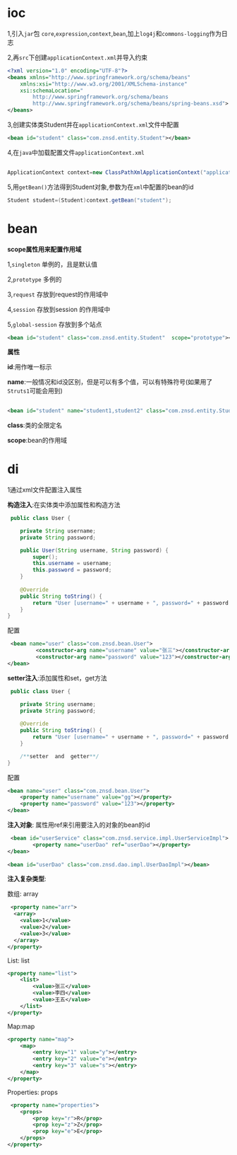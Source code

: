 # ioc

1,引入`jar`包 `core`,`expression`,`context`,`bean`,加上`log4j`和`commons-logging`作为日志

2,再`src`下创建`applicationContext.xml`并导入约束

```xml
<?xml version="1.0" encoding="UTF-8"?>
<beans xmlns="http://www.springframework.org/schema/beans"
    xmlns:xsi="http://www.w3.org/2001/XMLSchema-instance" 
    xsi:schemaLocation="
        http://www.springframework.org/schema/beans 
        http://www.springframework.org/schema/beans/spring-beans.xsd">
</beans>
```

3,创建实体类Student并在`applicationContext.xml`文件中配置 

```xml
<bean id="student" class="com.znsd.entity.Student"></bean>
```

4,在`java`中加载配置文件`applicationContext.xml` 

```java
 
ApplicationContext context=new ClassPathXmlApplicationContext("applicationContext.xml");
```

5,用`getBean()`方法得到Student对象,参数为在`xml`中配置的bean的id 

```java
Student student=(Student)context.getBean("student");
```

# bean

**scope属性用来配置作用域**

1,`singleton` 单例的，且是默认值

2,`prototype` 多例的

3,`request` 存放到request的作用域中

4,`session` 存放到session 的作用域中

5,`global-session` 存放到多个站点

```xml
<bean id="student" class="com.znsd.entity.Student"  scope="prototype"></bean>
```

**属性**

**id**:用作唯一标示

**name**:一般情况和id没区别，但是可以有多个值，可以有特殊符号(如果用了`Struts1`可能会用到)

```xml
 
<bean id="student" name="student1,student2" class="com.znsd.entity.Student"  scope="prototype"></bean>
```

**class**:类的全限定名

**scope**:bean的作用域

# di

1通过xml文件配置注入属性

**构造注入**:在实体类中添加属性和构造方法

```java
 public class User {

    private String username;
    private String password;

    public User(String username, String password) {
        super();
        this.username = username;
        this.password = password;
    }
  
    @Override
    public String toString() {
        return "User [username=" + username + ", password=" + password + "]";
    }
}
```

配置

```xml
 <bean name="user" class="com.znsd.bean.User">
         <constructor-arg name="username" value="张三"></constructor-arg>
         <constructor-arg name="password" value="123"></constructor-arg>
</bean>
```

**setter注入**:添加属性和set，get方法 

```java
 public class User {

    private String username;
    private String password;
  
    @Override
    public String toString() {
        return "User [username=" + username + ", password=" + password + "]";
    }

    /**setter  and  getter**/
}
```

配置

```xml
<bean name="user" class="com.znsd.bean.User">
    <property name="username" value="gg"></property>
    <property name="password" value="123"></property>
</bean>
```

**注入对象**: 属性用ref来引用要注入的对象的bean的id 

```xml
 <bean id="userService" class="com.znsd.service.impl.UserServiceImpl">
        <property name="userDao" ref="userDao"></property>
</bean>
    
<bean id="userDao" class="com.znsd.dao.impl.UserDaoImpl"></bean>

```

**注入复杂类型**: 

数组: array 

```xml
 <property name="arr">
  <array>
    <value>1</value>
    <value>2</value>
    <value>3</value>
  </array>
</property>
```

List: list 

```xml
<property name="list">
    <list>
        <value>张三</value>
        <value>李四</value>
        <value>王五</value>
    </list>
</property>
```

Map:map 

```xml
<property name="map">
    <map>
        <entry key="1" value="y"></entry>
        <entry key="2" value="e"></entry>
        <entry key="3" value="s"></entry>
    </map>
</property>
```

Properties: props 

```xml
 <property name="properties">
    <props>
        <prop key="r">R</prop>
        <prop key="z">Z</prop>
        <prop key="e">E</prop>
    </props>
</property>
```

